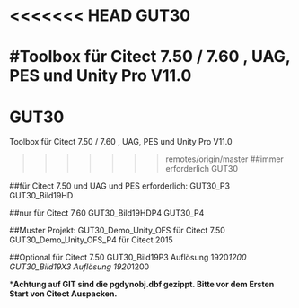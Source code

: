 <<<<<<< HEAD
﻿GUT30
=====
#Toolbox für Citect 7.50 / 7.60 , UAG, PES und Unity Pro V11.0
=======
GUT30
=====
Toolbox für Citect 7.50 / 7.60 , UAG, PES und Unity Pro V11.0
>>>>>>> remotes/origin/master
##immer erforderlich
GUT30

##für Citect 7.50 und UAG und PES erforderlich:
GUT30_P3
GUT30_Bild19HD


##nur für Citect 7.60
GUT30_Bild19HDP4
GUT30_P4

##Muster Projekt:
GUT30_Demo_Unity_OFS für Citect 7.50
GUT30_Demo_Unity_OFS_P4 für Citect 2015

##Optional für Citect 7.50
GUT30_Bild19P3		Auflösung 1920*1200
GUT30_Bild19X3		Auflösung 1920*1200

***Achtung auf GIT sind die pgdynobj.dbf gezippt. Bitte vor dem Ersten Start von Citect Auspacken.**

